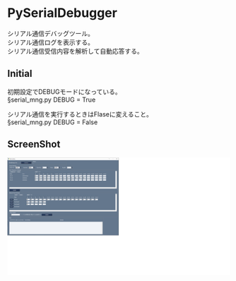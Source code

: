 # PySerialDebugger
シリアル通信デバッグツール。  
シリアル通信ログを表示する。  
シリアル通信受信内容を解析して自動応答する。  

## Initial
初期設定でDEBUGモードになっている。  
	§serial_mng.py
	DEBUG = True

シリアル通信を実行するときはFlaseに変えること。  
	§serial_mng.py
	DEBUG = False

## ScreenShot
![ScreenShot](https://github.com/luluci/pySerialDebugger/blob/images/main.png)

